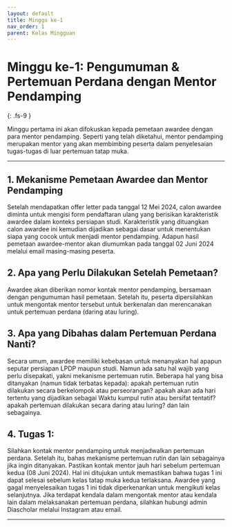 ```yaml
---
layout: default
title: Minggu ke-1
nav_order: 1
parent: Kelas Mingguan
---
```


# Minggu ke-1: Pengumuman & Pertemuan Perdana dengan Mentor Pendamping
{: .fs-9 }

Minggu pertama ini akan difokuskan kepada pemetaan awardee dengan para mentor pendamping. Seperti yang telah diketahui, mentor pendamping merupakan mentor yang akan membimbing peserta dalam penyelesaian tugas-tugas di luar pertemuan tatap muka.

---

## 1. Mekanisme Pemetaan Awardee dan Mentor Pendamping
Setelah mendapatkan offer letter pada tanggal 12 Mei 2024, calon awardee diminta untuk mengisi form pendaftaran ulang yang berisikan karakteristik awardee dalam konteks persiapan studi. Karakteristik yang dituangkan calon awardee ini kemudian dijadikan sebagai dasar untuk menentukan siapa yang cocok untuk menjadi mentor pendamping. Adapun hasil pemetaan awardee-mentor akan diumumkan pada tanggal 02 Juni 2024 melalui email masing-masing peserta.

## 2. Apa yang Perlu Dilakukan Setelah Pemetaan?
Awardee akan diberikan nomor kontak mentor pendamping, bersamaan dengan pengumuman hasil pemetaan. Setelah itu, peserta dipersilahkan untuk mengontak mentor tersebut untuk berkenalan dan merencanakan untuk pertemuan perdana (daring atau luring).

## 3. Apa yang Dibahas dalam Pertemuan Perdana Nanti?
Secara umum, awardee memiliki kebebasan untuk menanyakan hal apapun seputar persiapan LPDP maupun studi. Namun ada satu hal wajib yang perlu disepakati, yakni mekanisme pertemuan rutin. Beberapa hal yang bisa ditanyakan (namun tidak terbatas kepada): apakah pertemuan rutin dilakukan secara berkelompok atau perseorangan? apakah akan ada hari tertentu yang dijadikan sebagai Waktu kumpul rutin atau bersifat tentatif? apakah pertemuan dilakukan secara daring atau luring? dan lain sebagainya.

## 4. Tugas 1:
Silahkan kontak mentor pendamping untuk menjadwalkan pertemuan perdana. Setelah itu, bahas mekanisme pertemuan rutin dan lain sebagainya jika ingin ditanyakan. Pastikan kontak mentor jauh hari sebelum pertemuan kedua (08 Juni 2024). Hal ini ditujukan untuk memastikan bahwa tugas 1 ini dapat selesai sebelum kelas tatap muka kedua terlaksana. Awardee yang gagal menyelesaikan tugas 1 ini tidak diperkenankan untuk mengikuti kelas selanjutnya. Jika terdapat kendala dalam mengontak mentor atau kendala lain dalam melaksanakan pertemuan perdana, silahkan hubungi admin Diascholar melalui Instagram atau email.

----

